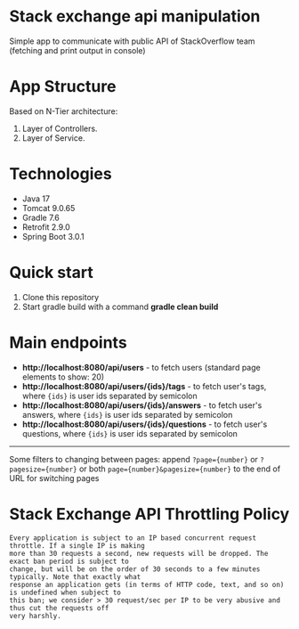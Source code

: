 # Stack exchange api manipulation
Simple app to communicate with public API of StackOverflow team (fetching and print output in console)

# App Structure
Based on N-Tier architecture:
1. Layer of Controllers.
2. Layer of Service.

# Technologies
* Java 17
* Tomcat 9.0.65
* Gradle 7.6 
* Retrofit 2.9.0 
* Spring Boot 3.0.1

# Quick start
1) Clone this repository
2) Start gradle build with a command **gradle clean build**

# Main endpoints
* **http://localhost:8080/api/users** - to fetch users (standard page elements to show: 20)
* **http://localhost:8080/api/users/{ids}/tags** - to fetch user's tags, where ```{ids}``` is user ids separated by semicolon
* **http://localhost:8080/api/users/{ids}/answers** - to fetch user's answers, where ```{ids}``` is user ids separated by semicolon
* **http://localhost:8080/api/users/{ids}/questions** - to fetch user's questions, where ```{ids}``` is user ids separated by semicolon
___
Some filters to changing between pages:
append ```?page={number}``` or ```?pagesize={number}``` or both ```page={number}&pagesize={number}``` to the end of URL for switching pages

# Stack Exchange API Throttling Policy
```
Every application is subject to an IP based concurrent request throttle. If a single IP is making 
more than 30 requests a second, new requests will be dropped. The exact ban period is subject to 
change, but will be on the order of 30 seconds to a few minutes typically. Note that exactly what 
response an application gets (in terms of HTTP code, text, and so on) is undefined when subject to 
this ban; we consider > 30 request/sec per IP to be very abusive and thus cut the requests off 
very harshly.
```
